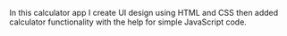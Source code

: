In this calculator app I create UI design using HTML and CSS then added calculator functionality with the help for simple JavaScript code.